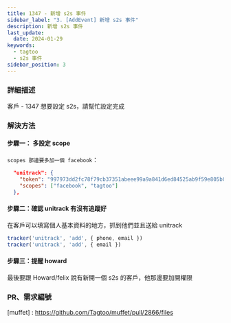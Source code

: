 ```yaml
---
title: 1347 - 新增 s2s 事件
sidebar_label: "3. [AddEvent] 新增 s2s 事件"
description: 新增 s2s 事件
last_update:
  date: 2024-01-29
keywords:
  - tagtoo
  - s2s 事件
sidebar_position: 3
---
```




### 詳細描述     
客戶 - 1347 想要設定 s2s，請幫忙設定完成


### 解決方法

#### 步驟一： 多設定 scope

`scopes 那邊要多加一個 facebook`：

```json
  "unitrack": {
    "token": "997973dd2fc78f79cb37351abeee99a9a841d6ed84525ab9f59e805b0760",   
    "scopes": ["facebook", "tagtoo"]            
  },
```



#### 步驟二：確認 unitrack 有沒有追蹤好

在客戶可以填寫個人基本資料的地方，抓到他們並且送給 unitrack
```js
tracker('unitrack', 'add', { phone, email })
tracker('unitrack', 'add', { email })
```



####  步驟三：提醒 howard

最後要跟 Howard/felix 說有新開一個 s2s 的客戶，他那邊要加開權限


### PR、需求編號
[muffet] : https://github.com/Tagtoo/muffet/pull/2866/files